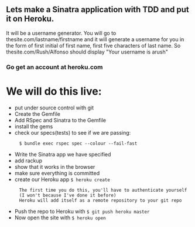 ## Lets make a Sinatra application with TDD and put it on Heroku.
 
It will be a username generator. You will go to
thesite.com/lastname/firstname and it will generate a username
for you in the form of first initial of first name, first five
characters of last name. So thesite.com/Rush/Alfonso should
display "Your username is arush"

### Go get an account at heroku.com

# We will do this live:
-   put under source control with git
-   Create the Gemfile
-   Add RSpec and Sinatra to the Gemfile
-   install the gems
-   check our specs(tests) to see if we are passing:

```
     $ bundle exec rspec spec --colour --fail-fast
```

-   Write the Sinatra app we have specified
-   add rackup
-   show that it works in the browser
-   make sure everything is committed
-   create our Heroku app `$ heroku create`

```
     The first time you do this, you'll have to authenticate yourself
     (I won't because I've done it before)
     Heroku will add itself as a remote repository to your git repo
```

-   Push the repo to Heroku with `$ git push heroku master`
-   Now open the site with `$ heroku open`

